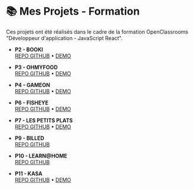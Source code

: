 # 📚 Mes Projets - Formation

Ces projets ont été réalisés dans le cadre de la formation OpenClassrooms "Développeur d'application - JavaScript React".

- **P2 - BOOKI**  
  [REPO GITHUB](https://github.com/salimbenfarhat/oc_da-jr_p2_booki) • [DEMO](https://salimbenfarhat.github.io/oc_da-jr_p2_booki/)

- **P3 - OHMYFOOD**  
  [REPO GITHUB](https://github.com/salimbenfarhat/oc_da-jr_p3_ohmyfood) • [DEMO](https://salimbenfarhat.github.io/oc_da-jr_p3_ohmyfood/)

- **P4 - GAMEON**  
  [REPO GITHUB](https://github.com/salimbenfarhat/oc_da-jr_p4_gameon) • [DEMO](https://salimbenfarhat.github.io/oc_da-jr_p4_gameon/)

- **P6 - FISHEYE**  
  [REPO GITHUB](https://github.com/salimbenfarhat/oc_da-jr_p6_fisheye) • [DEMO](https://salimbenfarhat.github.io/oc_da-jr_p6_fisheye/)

- **P7 - LES PETITS PLATS**  
  [REPO GITHUB](https://github.com/salimbenfarhat/oc_da-jr_p7_lespetitsplats) • [DEMO](https://salimbenfarhat.github.io/oc_da-jr_p7_lespetitsplats/)

- **P9 - BILLED**  
  [REPO GITHUB](https://github.com/salimbenfarhat/oc_da-jr_p9_billed)

- **P10 - LEARN@HOME**  
  [REPO GITHUB](https://github.com/salimbenfarhat/oc_da-jr_p10_learn-at-home)

- **P11 - KASA**  
  [REPO GITHUB](https://github.com/salimbenfarhat/oc_da-jr_p11_kasa) • [DEMO](https://salimbenfarhat.github.io/oc_da-jr_p11_kasa/)